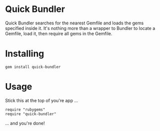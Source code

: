 Quick Bundler
=============

Quick Bundler searches for the nearest Gemfile and loads the gems specified
inside it. It's nothing more than a wrapper to Bundler to locate a Gemfile,
load it, then require all gems in the Gemfile.

Installing
==========

    gem install quick-bundler

Usage
=====

Stick this at the top of you're app ...

    require "rubygems"
    require "quick-bundler"

... and you're done!
